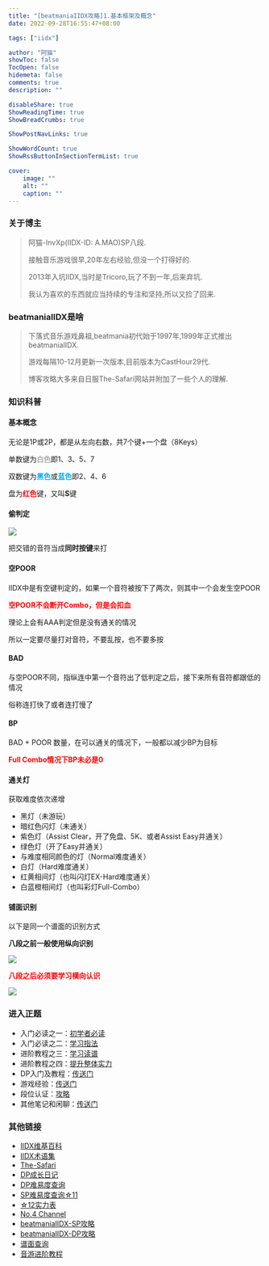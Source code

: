 ```yaml
---
title: "[beatmaniaIIDX攻略]1.基本框架及概念"
date: 2022-09-28T16:55:47+08:00

tags: ["iidx"]

author: "阿猫"
showToc: false
TocOpen: false
hidemeta: false
comments: true
description: ""

disableShare: true
ShowReadingTime: true
ShowBreadCrumbs: true

ShowPostNavLinks: true

ShowWordCount: true
ShowRssButtonInSectionTermList: true

cover:
    image: ""
    alt: ""
    caption: ""
---
```

### 关于博主
> 阿猫-InvXp(IIDX-ID: A.MAO)SP八段.
>
> 接触音乐游戏很早,20年左右经验,但没一个打得好的.
>
> 2013年入坑IIDX,当时是Tricoro,玩了不到一年,后来弃坑.
>
> 我认为喜欢的东西就应当持续的专注和坚持,所以又捡了回来.

### beatmaniaIIDX是啥
> 下落式音乐游戏鼻祖,beatmania初代始于1997年,1999年正式推出beatmaniaIIDX.
>
> 游戏每隔10-12月更新一次版本,目前版本为CastHour29代.
>
> 博客攻略大多来自日服The-Safari网站并附加了一些个人的理解.

### 知识科普

#### 基本概念
无论是1P或2P，都是从左向右数，共7个键+一个盘（8Keys）

单数键为<strong><font style="bolfd" color="#AAAAAA">白色</font></strong>即1、3、5、7

双数键为<strong><font style="bolfd" color="#00AAFF">黑色</font></strong>或<strong><font style="bolfd" color="#00AAFF">蓝色</font></strong>即2、4、6

盘为<strong><font style="bolfd" color="red">红色</font></strong>键，又叫**S**键

#### 偷判定

![](/blog/steal.png)

把交错的音符当成**同时按键**来打

#### 空POOR

IIDX中是有空键判定的，如果一个音符被按下了两次，则其中一个会发生空POOR

<strong><font style="bolfd" color="red">空POOR不会断开Combo，但是会扣血</font></strong>

理论上会有AAA判定但是没有通关的情况

所以一定要尽量打对音符，不要乱按，也不要多按

#### BAD

与空POOR不同，指纵连中第一个音符出了低判定之后，接下来所有音符都跟低的情况

俗称连打快了或者连打慢了

#### BP

BAD + POOR 数量，在可以通关的情况下，一般都以减少BP为目标

<strong><font style="bolfd" color="red">Full Combo情况下BP未必是0</font></strong>

#### 通关灯

获取难度依次递增

* 黑灯（未游玩）
* 暗红色闪灯（未通关）
* 紫色灯（Assist Clear，开了免盘、5K、或者Assist Easy并通关）
* 绿色灯（开了Easy并通关）
* 与难度相同颜色的灯（Normal难度通关）
* 白灯（Hard难度通关）
* 红黄相间灯（也叫闪灯EX-Hard难度通关）
* 白蓝橙相间灯（也叫彩灯Full-Combo）

#### 铺面识别

以下是同一个谱面的识别方式

**八段之前一般使用纵向识别**

![](/blog/y.png)

<strong><font style="bold" color="red">八段之后必须要学习横向认识</font></strong>

![](/blog/x.png)

### 进入正题
* 入门必读之一：[初学者必读]()
* 入门必读之二：[学习指法]()
* 进阶教程之三：[学习读谱]()
* 进阶教程之四：[提升整体实力]()
* DP入门及教程：[传送门]()
* 游戏经验：[传送门]()
* 段位认证：[攻略]()
* 其他笔记和闲聊：[传送门]()

### 其他链接
* [IIDX维基百科](https://zh.moegirl.org.cn/Beatmania_IIDX)
* [IIDX术语集](https://the-safari.com/4354)
* [The-Safari](http://the-safari.com/)
* [DP成长日记](https://silent.hatenadiary.com/)
* [DP难易度查询](https://zasa.sakura.ne.jp/dp/rank.php)
* [SP难易度查询☆11](https://w.atwiki.jp/bemani2sp11/)
* [☆12实力表](https://sp12.iidx.app/recommends)
* [No.4 Channel](https://no4channel.xyz/)
* [beatmaniaIIDX-SP攻略](https://w.atwiki.jp/bemani2sp/)
* [beatmaniaIIDX-DP攻略](https://w.atwiki.jp/bemani2dp/)
* [谱面查询](https://textage.cc/)
* [音游进阶教程](https://w.atwiki.jp/otogeshiyouze/)


